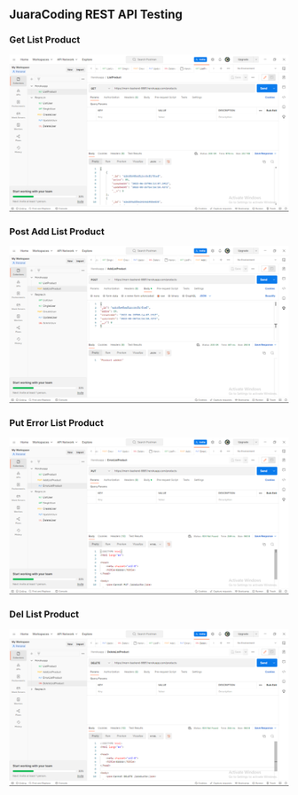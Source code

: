 ## JuaraCoding REST API Testing

### Get List Product

![alt text](screenshot\GetListProduct.png)

### Post Add List Product
![alt text](screenshot\PostAddListProduct.png)

### Put Error List Product
![alt text](screenshot\PutErrorListProduct.png)

### Del List Product
![alt text](screenshot\DelListProduct.png)